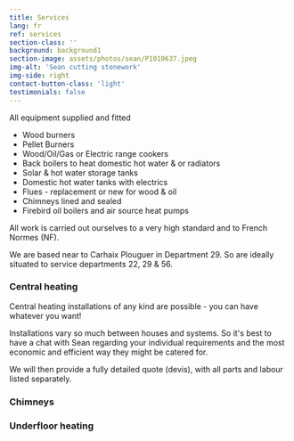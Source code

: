 ```yaml
---
title: Services
lang: fr
ref: services
section-class: ''
background: background1
section-image: assets/photos/sean/P1010637.jpeg
img-alt: 'Sean cutting stonework'
img-side: right
contact-button-class: 'light'
testimonials: false
---
```

All equipment supplied and fitted

- Wood burners
- Pellet Burners
- Wood/Oil/Gas or Electric range cookers
- Back boilers to heat domestic hot water &amp; or radiators
- Solar &amp; hot water storage tanks
- Domestic hot water tanks with electrics
- Flues - replacement or new for wood &amp; oil
- Chimneys lined and sealed
- Firebird oil boilers and air source heat pumps

All work is carried out ourselves to a very high standard and to French Normes (NF).

We are based near to Carhaix Plouguer in Department 29. So are ideally situated to service departments 22, 29 &amp; 56.

### Central heating
  
Central heating installations of any kind are possible - you can have whatever you want!

Installations vary so much between houses and systems. So it's best to have a chat with Sean regarding your individual requirements and the most economic and efficient way they might be catered for.

We will then provide a fully detailed quote (devis), with all parts and labour listed separately.

### Chimneys

### Underfloor heating

